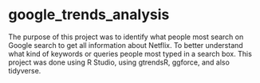 # google_trends_analysis
The purpose of this project was to identify what people most search on Google search to get all information about Netflix. To better understand what kind of keywords or queries people most typed in a search box. This project was done using R Studio, using gtrendsR, ggforce, and also tidyverse.
